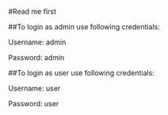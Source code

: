 #Read me first

##To login as admin use following credentials:

Username: admin

Password: admin

##To login as user use following credentials:

Username: user

Password: user
